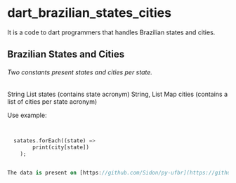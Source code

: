 # dart_brazilian_states_cities

It is a code to dart programmers that handles Brazilian states and cities.

## Brazilian States and Cities


###### Two constants present states and cities per state.

String List states (contains state acronym)
String, List Map cities (contains a list of cities per state acronym)

Use example:
```dart
  
  
  satates.forEach((state) => 
        print(city[state])
    );


The data is present on [https://github.com/Sidon/py-ufbr](https://github.com/Sidon/py-ufbr)
